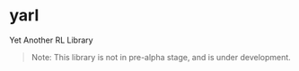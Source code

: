 # yarl
Yet Another RL Library

> Note: This library is not in pre-alpha stage, and is under development.
